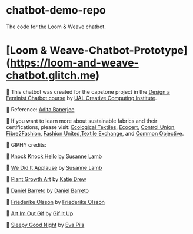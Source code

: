# chatbot-demo-repo
The code for the Loom &amp; Weave chatbot. 
# [Loom & Weave-Chatbot-Prototype] (https://loom-and-weave-chatbot.glitch.me)

🤖 This chatbot was created for the capstone project in the [Design a Feminist Chatbot course](https://www.futurelearn.com/courses/designing-a-feminist-chatbot) by [UAL Creative Computing Institute](https://www.arts.ac.uk/creative-computing-institute).

📝 Reference: [Adita Banerjee](https://www.onlineclothingstudy.com/2022/03/20-popular-certifications-and-standards.html)

🌱 If you want to learn more about sustainable fabrics and their certifications, please visit: [Ecological Textiles](https://www.ecologicaltextiles.com), [Ecocert](https://www.ecocert.com/en-US/certifications-list), [Control Union](https://certifications.controlunion.com/en/industries/textiles), [Fibre2Fashion](https://www.fibre2fashion.com), [Fashion United](https://fashionunited.com/i/sustainability-certification-organizations-in-fashion),[Textile Exchange](https://textileexchange.org/standards/), and [Common Objective](https://www.commonobjective.co).

📸 GIPHY credits:

🎨 [Knock Knock Hello](https://media.giphy.com/media/WEjuiddReNt7PrYC7G/giphy.gif) by [Susanne Lamb](https://giphy.com/susannelamb)

🎨 [We Did It Applause](https://media.giphy.com/media/BgYWx7DZWbvRB5tqXs/giphy.gif) by [Susanne Lamb](https://giphy.com/susannelamb)

🎨 [Plant Growth Art](https://media.giphy.com/media/g64UPbSmTYtYQ/giphy.gif) by [Katie Drew](https://giphy.com/katiedrew/)

🎨 [Daniel Barreto](https://media.giphy.com/media/3og0IEGFzmDtqp6bsI/giphy-downsized.gif) by [Daniel Barreto](https://giphy.com/danielbarreto/)

🎨 [Friederike Olsson](https://media.giphy.com/media/9xccJgllsnE8Io61tR/giphy.gif) by [Friederike Olsson](https://giphy.com/friederikeolsson_illustration)

🎨 [Art Im Out Gif](https://media.giphy.com/media/luZ3A7gmwszo99iYHa/giphy.gif) by [Gif It Up](https://giphy.com/gifitup)

🎨 [Sleepy Good Night](https://media.giphy.com/media/W2D12hFHFr1ZuDJlzG/giphy.gif) by [Eva Pils](https://giphy.com/evapils/)
